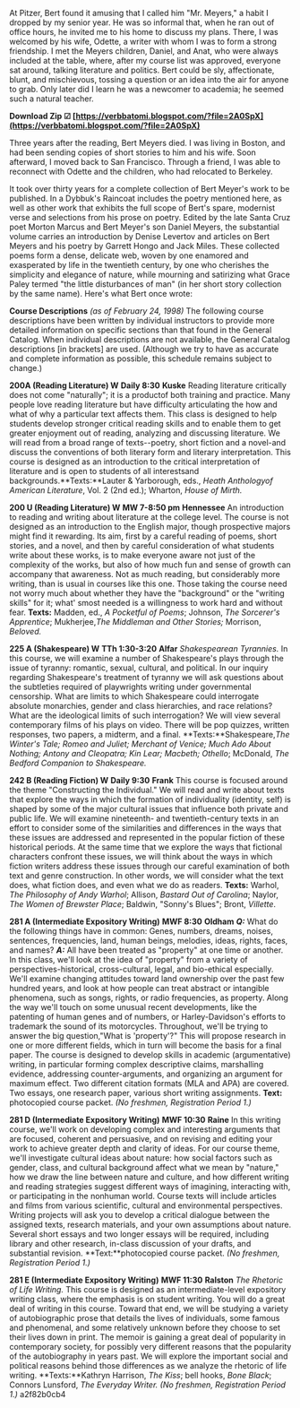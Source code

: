 
 
At Pitzer, Bert found it amusing that I called him "Mr. Meyers," a habit I dropped by my senior year. He was so informal that, when he ran out of office hours, he invited me to his home to discuss my plans. There, I was welcomed by his wife, Odette, a writer with whom I was to form a strong friendship. I met the Meyers children, Daniel, and Anat, who were always included at the table, where, after my course list was approved, everyone sat around, talking literature and politics. Bert could be sly, affectionate, blunt, and mischievous, tossing a question or an idea into the air for anyone to grab. Only later did I learn he was a newcomer to academia; he seemed such a natural teacher.
 
**Download Zip ☑ [https://verbbatomi.blogspot.com/?file=2A0SpX](https://verbbatomi.blogspot.com/?file=2A0SpX)**


 
Three years after the reading, Bert Meyers died. I was living in Boston, and had been sending copies of short stories to him and his wife. Soon afterward, I moved back to San Francisco. Through a friend, I was able to reconnect with Odette and the children, who had relocated to Berkeley.
 
It took over thirty years for a complete collection of Bert Meyer's work to be published. In a Dybbuk's Raincoat includes the poetry mentioned here, as well as other work that exhibits the full scope of Bert's spare, modernist verse and selections from his prose on poetry. Edited by the late Santa Cruz poet Morton Marcus and Bert Meyer's son Daniel Meyers, the substantial volume carries an introduction by Denise Levertov and articles on Bert Meyers and his poetry by Garrett Hongo and Jack Miles. These collected poems form a dense, delicate web, woven by one enamored and exasperated by life in the twentieth century, by one who cherishes the simplicity and elegance of nature, while mourning and satirizing what Grace Paley termed "the little disturbances of man" (in her short story collection by the same name). Here's what Bert once wrote:

**Course Descriptions** *(as of February 24, 1998)*
 The following course descriptions have been written by individual instructors to provide more detailed information on specific sections than that found in the General Catalog. When individual descriptions are not available, the General Catalog descriptions [in brackets] are used. (Although we try to have as accurate and complete information as possible, this schedule remains subject to change.)
 
**200A (Reading Literature) W** 
 **Daily 8:30** 
 **Kuske** 
 Reading literature critically does not come "naturally"; it is a productof both training and practice. Many people love reading literature but have difficulty articulating the how and what of why a particular text affects them. This class is designed to help students develop stronger critical reading skills and to enable them to get greater enjoyment out of reading, analyzing and discussing literature. We will read from a broad range of texts--poetry, short fiction and a novel-and discuss the conventions of both literary form and literary interpretation. This course is designed as an introduction to the critical interpretation of literature and is open to students of all interestsand backgrounds.**Texts:**Lauter & Yarborough, eds., *Heath Anthologyof American Literature*, Vol. 2 (2nd ed.); Wharton, *House of Mirth.*
 
**200 U (Reading Literature) W** 
 **MW 7-8:50 pm** 
 **Hennessee** 
 An introduction to reading and writing about literature at the college level. The course is not designed as an introduction to the English major, though prospective majors might find it rewarding. Its aim, first by a careful reading of poems, short stories, and a novel, and then by careful consideration of what students write about these works, is to make everyone aware not just of the complexity of the works, but also of how much fun and sense of growth can accompany that awareness. Not as much reading, but considerably more writing, than is usual in courses like this one. Those taking the course need not worry much about whether they have the "background" or the "writing skills" for it; what' smost needed is a willingness to work hard and without fear. **Texts:** Madden, ed., *A Pocketful of Poems*; Johnson, *The Sorcerer's Apprentice*; Mukherjee,*The Middleman and Other Stories;* Morrison, *Beloved.*
 
**225 A (Shakespeare) W** 
 **TTh 1:30-3:20** 
 **Alfar** 
 *Shakespearean Tyrannies.* In this course, we will examine a number of Shakespeare's plays through the issue of tyranny: romantic, sexual, cultural, and political. In our inquiry regarding Shakespeare's treatment of tyranny we will ask questions about the subtleties required of playwrights writing under governmental censorship. What are limits to which Shakespeare could interrogate absolute monarchies, gender and class hierarchies, and race relations? What are the ideological limits of such interrogation? We will view several contemporary films of his plays on video. There will be pop quizzes, written responses, two papers, a midterm, and a final. **Texts:**Shakespeare,*The Winter's Tale; Romeo and Juliet; Merchant of Venice; Much Ado About Nothing; Antony and Cleopatra; Kin Lear; Macbeth; Othello*; McDonald, *The Bedford Companion to Shakespeare.*
 
**242 B (Reading Fiction) W** 
 **Daily 9:30** 
 **Frank** 
 This course is focused around the theme "Constructing the Individual." We will read and write about texts that explore the ways in which the formation of individuality (identity, self) is shaped by some of the major cultural issues that influence both private and public life. We will examine nineteenth- and twentieth-century texts in an effort to consider some of the similarities and differences in the ways that these issues are addressed and represented in the popular fiction of these historical periods. At the same time that we explore the ways that fictional characters confront these issues, we will think about the ways in which fiction writers address these issues through our careful examination of both text and genre construction. In other words, we will consider what the text does, what fiction does, and even what we do as readers. **Texts:** Warhol, *The Philosophy of Andy Warhol*; Allison, *Bastard Out of Carolina*; Naylor, *The Women of Brewster Place*; Baldwin, "Sonny's Blues"; Bront, *Villette*.
 
**281 A (Intermediate Expository Writing)** 
 **MWF 8:30** 
 **Oldham** 
 ***Q:*** What do the following things have in common: Genes, numbers, dreams, noises, sentences, frequencies, land, human beings, melodies, ideas, rights, faces, and names? ***A:*** All have been treated as "property" at one time or another. In this class, we'll look at the idea of "property" from a variety of perspectives-historical, cross-cultural, legal, and bio-ethical especially. We'll examine changing attitudes toward land ownership over the past few hundred years, and look at how people can treat abstract or intangible phenomena, such as songs, rights, or radio frequencies, as property. Along the way we'll touch on some unusual recent developments, like the patenting of human genes and of numbers, or Harley-Davidson's efforts to trademark the sound of its motorcycles. Throughout, we'll be trying to answer the big question,"What is 'property'?" This will propose research in one or more different fields, which in turn will become the basis for a final paper. The course is designed to develop skills in academic (argumentative) writing, in particular forming complex descriptive claims, marshalling evidence, addressing counter-arguments, and organizing an argument for maximum effect. Two different citation formats (MLA and APA) are covered. Two essays, one research paper, various short writing assignments. **Text:** photocopied course packet. *(No freshmen, Registration Period 1.)*
 
**281 D (Intermediate Expository Writing)** 
 **MWF 10:30** 
 **Raine** 
 In this writing course, we'll work on developing complex and interesting arguments that are focused, coherent and persuasive, and on revising and editing your work to achieve greater depth and clarity of ideas. For our course theme, we'll investigate cultural ideas about nature: how social factors such as gender, class, and cultural background affect what we mean by "nature," how we draw the line between nature and culture, and how different writing and reading strategies suggest different ways of imagining, interacting with, or participating in the nonhuman world. Course texts will include articles and films from various scientific, cultural and environmental perspectives. Writing projects will ask you to develop a critical dialogue between the assigned texts, research materials, and your own assumptions about nature. Several short essays and two longer essays will be required, including library and other research, in-class discussion of your drafts, and substantial revision. **Text:**photocopied course packet. *(No freshmen, Registration Period 1.)*
 
**281 E (Intermediate Expository Writing)** 
 **MWF 11:30** 
 **Ralston** 
 *The Rhetoric of Life Writing.* This course is designed as an intermediate-level expository writing class, where the emphasis is on student writing. You will do a great deal of writing in this course. Toward that end, we will be studying a variety of autobiographic prose that details the lives of individuals, some famous and phenomenal, and some relatively unknown before they choose to set their lives down in print. The memoir is gaining a great deal of popularity in contemporary society, for possibly very different reasons that the popularity of the autobiography in years past. We will explore the important social and political reasons behind those differences as we analyze the rhetoric of life writing. **Texts:**Kathryn Harrison, *The Kiss*; bell hooks, *Bone Black*; Connors Lunsford, *The Everyday Writer. (No freshmen, Registration Period 1.)*
 a2f82b0cb4
 
